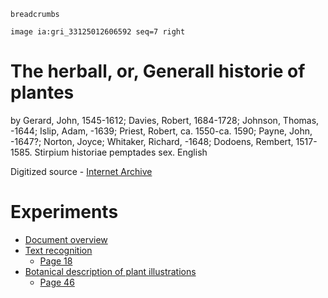 `breadcrumbs`

`image ia:gri_33125012606592 seq=7 right`

# The herball, or, Generall historie of plantes

by Gerard, John, 1545-1612; Davies, Robert, 1684-1728; Johnson, Thomas, -1644; Islip, Adam, -1639; Priest, Robert, ca. 1550-ca. 1590; Payne, John, -1647?; Norton, Joyce; Whitaker, Richard, -1648; Dodoens, Rembert, 1517-1585. Stirpium historiae pemptades sex. English

Digitized source - [Internet Archive](https://archive.org/details/gri_33125012606592/page/n5/mode/2up)

# Experiments

- [Document overview](document-overview)
- [Text recognition](text-recognition)
  - [Page 18](text-recognition/p18)
- [Botanical description of plant illustrations](botanical-description)
  - [Page 46](botanical-description/p46)
